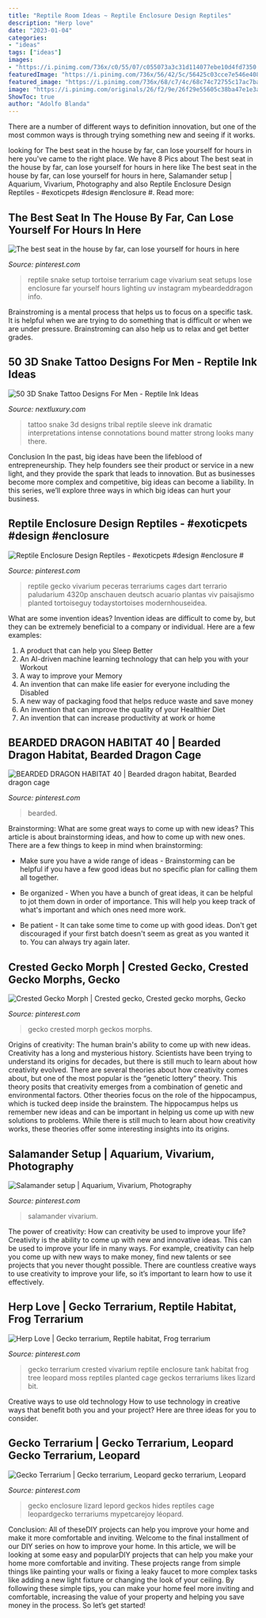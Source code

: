 ```yaml
---
title: "Reptile Room Ideas ~ Reptile Enclosure Design Reptiles"
description: "Herp love"
date: "2023-01-04"
categories:
- "ideas"
tags: ["ideas"]
images:
- "https://i.pinimg.com/736x/c0/55/07/c055073a3c31d114077ebe10d4fd7350.jpg"
featuredImage: "https://i.pinimg.com/736x/56/42/5c/56425c03cce7e546e40841b38da419ba--reptile-cage-reptile-enclosure.jpg"
featured_image: "https://i.pinimg.com/736x/68/c7/4c/68c74c72755c17ac7bad6493c882bea4.jpg"
image: "https://i.pinimg.com/originals/26/f2/9e/26f29e55605c38ba47e1e3a10afc29cb.jpg"
ShowToc: true
author: "Adolfo Blanda"
---
```



There are a number of different ways to definition innovation, but one of the most common ways is through trying something new and seeing if it works.

	

		
looking for The best seat in the house by far, can lose yourself for hours in here you've came to the right place. We have 8 Pics about The best seat in the house by far, can lose yourself for hours in here like The best seat in the house by far, can lose yourself for hours in here, Salamander setup | Aquarium, Vivarium, Photography and also Reptile Enclosure Design Reptiles - #exoticpets #design #enclosure #. Read more:
		
    
## The Best Seat In The House By Far, Can Lose Yourself For Hours In Here

<img loading=lazy src="https://i.pinimg.com/736x/56/42/5c/56425c03cce7e546e40841b38da419ba--reptile-cage-reptile-enclosure.jpg" onerror="this.onerror=null;this.src='https://tse4.mm.bing.net/th?id=OIP.2TpARrucwW4n7xqmIjXbZwHaHa&amp;pid=15.1';" alt="The best seat in the house by far, can lose yourself for hours in here">

_Source: pinterest.com_

>reptile snake setup tortoise terrarium cage vivarium seat setups lose enclosure far yourself hours lighting uv instagram mybeardeddragon info. 

	

Brainstroming is a mental process that helps us to focus on a specific task. It is helpful when we are trying to do something that is difficult or when we are under pressure. Brainstroming can also help us to relax and get better grades.

    
## 50 3D Snake Tattoo Designs For Men - Reptile Ink Ideas

<img loading=lazy src="http://nextluxury.com/wp-content/uploads/half-sleeve-tribal-3d-snake-male-tattoo-inspiration.jpg" onerror="this.onerror=null;this.src='https://tse3.mm.bing.net/th?id=OIP.KfwcpGEXayi_7iaAgqoN3AAAAA&amp;pid=15.1';" alt="50 3D Snake Tattoo Designs For Men - Reptile Ink Ideas">

_Source: nextluxury.com_

>tattoo snake 3d designs tribal reptile sleeve ink dramatic interpretations intense connotations bound matter strong looks many there. 

	

Conclusion
In the past, big ideas have been the lifeblood of entrepreneurship. They help founders see their product or service in a new light, and they provide the spark that leads to innovation. But as businesses become more complex and competitive, big ideas can become a liability. In this series, we’ll explore three ways in which big ideas can hurt your business.

    
## Reptile Enclosure Design Reptiles - #exoticpets #design #enclosure #

<img loading=lazy src="https://i.pinimg.com/736x/c0/55/07/c055073a3c31d114077ebe10d4fd7350.jpg" onerror="this.onerror=null;this.src='https://tse4.mm.bing.net/th?id=OIP.8B_egFhG7Qx-ptfBK6xl4wHaJ4&amp;pid=15.1';" alt="Reptile Enclosure Design Reptiles - #exoticpets #design #enclosure #">

_Source: pinterest.com_

>reptile gecko vivarium peceras terrariums cages dart terrario paludarium 4320p anschauen deutsch acuario plantas viv paisajismo planted tortoiseguy todaystortoises modernhouseidea. 

	

What are some invention ideas?
Invention ideas are difficult to come by, but they can be extremely beneficial to a company or individual. Here are a few examples:
1. A product that can help you Sleep Better 
2. An AI-driven machine learning technology that can help you with your Workout 
3. A way to improve your Memory 
4. An invention that can make life easier for everyone including the Disabled 
5. A new way of packaging food that helps reduce waste and save money 
6. An invention that can improve the quality of your Healthier Diet 
7. An invention that can increase productivity at work or home 
    
## BEARDED DRAGON HABITAT 40 | Bearded Dragon Habitat, Bearded Dragon Cage

<img loading=lazy src="https://i.pinimg.com/736x/66/6b/29/666b296707703919f2d0e9ca64901b0a.jpg" onerror="this.onerror=null;this.src='https://tse4.mm.bing.net/th?id=OIP.bZohUHg7mWwDgCHHvd6mywHaJn&amp;pid=15.1';" alt="BEARDED DRAGON HABITAT 40 | Bearded dragon habitat, Bearded dragon cage">

_Source: pinterest.com_

>bearded. 

	

Brainstorming: What are some great ways to come up with new ideas?
This article is about brainstorming ideas, and how to come up with new ones. There are a few things to keep in mind when brainstorming: 
- Make sure you have a wide range of ideas - Brainstorming can be helpful if you have a few good ideas but no specific plan for calling them all together. 

- Be organized - When you have a bunch of great ideas, it can be helpful to jot them down in order of importance. This will help you keep track of what's important and which ones need more work. 

- Be patient - It can take some time to come up with good ideas. Don't get discouraged if your first batch doesn't seem as great as you wanted it to. You can always try again later.

    
## Crested Gecko Morph | Crested Gecko, Crested Gecko Morphs, Gecko

<img loading=lazy src="https://i.pinimg.com/736x/f2/d7/88/f2d788a59423b82984bace08c68f7681.jpg" onerror="this.onerror=null;this.src='https://tse1.mm.bing.net/th?id=OIP.7urqQ24Cjn3I_JFjEgkQlQHaFq&amp;pid=15.1';" alt="Crested Gecko Morph | Crested gecko, Crested gecko morphs, Gecko">

_Source: pinterest.com_

>gecko crested morph geckos morphs. 

	

Origins of creativity: The human brain's ability to come up with new ideas.
Creativity has a long and mysterious history. Scientists have been trying to understand its origins for decades, but there is still much to learn about how creativity evolved. There are several theories about how creativity comes about, but one of the most popular is the “genetic lottery” theory. This theory posits that creativity emerges from a combination of genetic and environmental factors. Other theories focus on the role of the hippocampus, which is tucked deep inside the brainstem. The hippocampus helps us remember new ideas and can be important in helping us come up with new solutions to problems. While there is still much to learn about how creativity works, these theories offer some interesting insights into its origins.

    
## Salamander Setup | Aquarium, Vivarium, Photography

<img loading=lazy src="https://i.pinimg.com/736x/61/63/fc/6163fceb5babb2e8ee391921507a8f4f--vivarium-reptile.jpg" onerror="this.onerror=null;this.src='https://tse1.mm.bing.net/th?id=OIP.eOb12zHFDiemCUKAzpMwqAEsDH&amp;pid=15.1';" alt="Salamander setup | Aquarium, Vivarium, Photography">

_Source: pinterest.com_

>salamander vivarium. 

	

The power of creativity: How can creativity be used to improve your life?
Creativity is the ability to come up with new and innovative ideas. This can be used to improve your life in many ways. For example, creativity can help you come up with new ways to make money, find new talents or see projects that you never thought possible. There are countless creative ways to use creativity to improve your life, so it’s important to learn how to use it effectively.

    
## Herp Love | Gecko Terrarium, Reptile Habitat, Frog Terrarium

<img loading=lazy src="https://i.pinimg.com/originals/26/f2/9e/26f29e55605c38ba47e1e3a10afc29cb.jpg" onerror="this.onerror=null;this.src='https://tse2.mm.bing.net/th?id=OIP.FsztPGLKPmifHFHupssW1gHaJ6&amp;pid=15.1';" alt="Herp Love | Gecko terrarium, Reptile habitat, Frog terrarium">

_Source: pinterest.com_

>gecko terrarium crested vivarium reptile enclosure tank habitat frog tree leopard moss reptiles planted cage geckos terrariums likes lizard bit. 

	

Creative ways to use old technology
How to use technology in creative ways that benefit both you and your project? Here are three ideas for you to consider.

    
## Gecko Terrarium | Gecko Terrarium, Leopard Gecko Terrarium, Leopard

<img loading=lazy src="https://i.pinimg.com/736x/68/c7/4c/68c74c72755c17ac7bad6493c882bea4.jpg" onerror="this.onerror=null;this.src='https://tse1.mm.bing.net/th?id=OIP.6R_yKsMiL1goY4mdamxrDwHaGJ&amp;pid=15.1';" alt="Gecko Terrarium | Gecko terrarium, Leopard gecko terrarium, Leopard">

_Source: pinterest.com_

>gecko enclosure lizard lepord geckos hides reptiles cage leopardgecko terrariums mypetcarejoy léopard. 

	

Conclusion: All of theseDIY projects can help you improve your home and make it more comfortable and inviting.
Welcome to the final installment of our DIY series on how to improve your home. In this article, we will be looking at some easy and popularDIY projects that can help you make your home more comfortable and inviting. These projects range from simple things like painting your walls or fixing a leaky faucet to more complex tasks like adding a new light fixture or changing the look of your ceiling. By following these simple tips, you can make your home feel more inviting and comfortable, increasing the value of your property and helping you save money in the process. So let’s get started!

